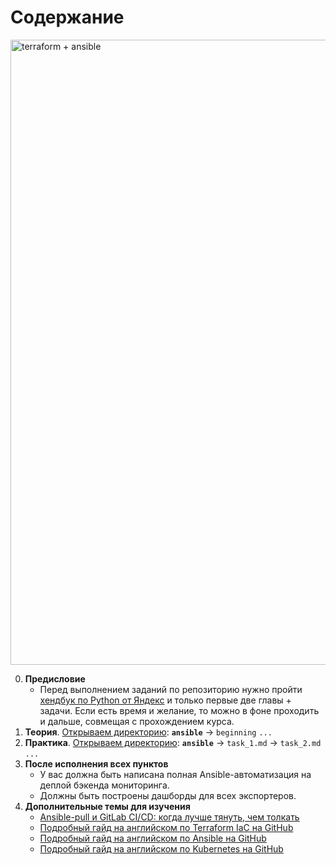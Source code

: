 # Содержание

<img src="https://github.com/lamjob1993/linux-monitoring/blob/main/.files/.bucket/terraform%2Bansible_scheme.png" alt="terraform + ansible" width="1000">

0. **Предисловие**
    - Перед выполнением заданий по репозиторию нужно пройти [хендбук по Python от Яндекс](https://education.yandex.ru/handbook/python) и только первые две главы + задачи. Если есть время и желание, то можно в фоне проходить и дальше, совмещая с прохождением курса. 
1. **Теория**. [Открываем директорию](https://github.com/lamjob1993/ansible-monitoring/tree/main/ansible/beggining):
     **`ansible`** → `beginning` `...`
2. **Практика**. [Открываем директорию](https://github.com/lamjob1993/ansible-monitoring/tree/main/ansible/tasks):
     **`ansible`** → `task_1.md` → `task_2.md` `...`
3. **После исполнения всех пунктов**
      - У вас должна быть написана полная Ansible-автоматизация на деплой бэкенда мониторинга.
      - Должны быть построены дашборды для всех экспортеров.
4. **Дополнительные темы для изучения**
      - [Ansible-pull и GitLab CI/CD: когда лучше тянуть, чем толкать](https://habr.com/ru/articles/890276/)
      - [Подробный гайд на английском по Terraform IaC на GitHub](https://github.com/Bes0n/Using-Terraform-to-Manage-Applications-and-Infrastructure)
      - [Подробный гайд на английском по Ansible на GitHub](https://github.com/Bes0n/EX407-Ansible-Automation)
      - [Подробный гайд на английском по Kubernetes на GitHub](https://github.com/Bes0n/KubernetestheHardWay)
